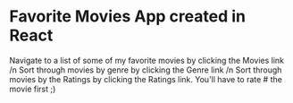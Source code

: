 # Favorite Movies App created in React

 Navigate to a list of some of my favorite movies by clicking the Movies link /n
 Sort through movies by genre by clicking the Genre link /n
 Sort through movies by the Ratings by clicking the Ratings link. You'll have to rate # the movie first ;)
